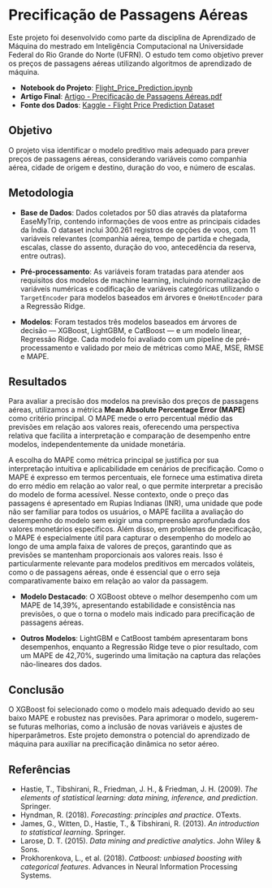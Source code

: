 # Precificação de Passagens Aéreas

Este projeto foi desenvolvido como parte da disciplina de Aprendizado de Máquina do mestrado em Inteligência Computacional na Universidade Federal do Rio Grande do Norte (UFRN). O estudo tem como objetivo prever os preços de passagens aéreas utilizando algoritmos de aprendizado de máquina.

- **Notebook do Projeto**: [Flight_Price_Prediction.ipynb](./Flight_Price_Prediction.ipynb)
- **Artigo Final**: [Artigo - Precificação de Passagens Aéreas.pdf](./Artigo%20-%20Precificação%20de%20Passagens%20Aéreas.pdf)
- **Fonte dos Dados**: [Kaggle - Flight Price Prediction Dataset](https://www.kaggle.com/datasets/shubhambathwal/flight-price-prediction)

## Objetivo

O projeto visa identificar o modelo preditivo mais adequado para prever preços de passagens aéreas, considerando variáveis como companhia aérea, cidade de origem e destino, duração do voo, e número de escalas.

## Metodologia

- **Base de Dados**: Dados coletados por 50 dias através da plataforma EaseMyTrip, contendo informações de voos entre as principais cidades da Índia. O dataset inclui 300.261 registros de opções de voos, com 11 variáveis relevantes (companhia aérea, tempo de partida e chegada, escalas, classe do assento, duração do voo, antecedência da reserva, entre outras).

- **Pré-processamento**: As variáveis foram tratadas para atender aos requisitos dos modelos de machine learning, incluindo normalização de variáveis numéricas e codificação de variáveis categóricas utilizando o `TargetEncoder` para modelos baseados em árvores e `OneHotEncoder` para a Regressão Ridge.

- **Modelos**: Foram testados três modelos baseados em árvores de decisão — XGBoost, LightGBM, e CatBoost — e um modelo linear, Regressão Ridge. Cada modelo foi avaliado com um pipeline de pré-processamento e validado por meio de métricas como MAE, MSE, RMSE e MAPE.

## Resultados

Para avaliar a precisão dos modelos na previsão dos preços de passagens aéreas, utilizamos a métrica **Mean Absolute Percentage Error (MAPE)** como critério principal. O MAPE mede o erro percentual médio das previsões em relação aos valores reais, oferecendo uma perspectiva relativa que facilita a interpretação e comparação de desempenho entre modelos, independentemente da unidade monetária.

A escolha do MAPE como métrica principal se justifica por sua interpretação intuitiva e aplicabilidade em cenários de precificação. Como o MAPE é expresso em termos percentuais, ele fornece uma estimativa direta do erro médio em relação ao valor real, o que permite interpretar a precisão do modelo de forma acessível. Nesse contexto, onde o preço das passagens é apresentado em Rupias Indianas (INR), uma unidade que pode não ser familiar para todos os usuários, o MAPE facilita a avaliação do desempenho do modelo sem exigir uma compreensão aprofundada dos valores monetários específicos. Além disso, em problemas de precificação, o MAPE é especialmente útil para capturar o desempenho do modelo ao longo de uma ampla faixa de valores de preços, garantindo que as previsões se mantenham proporcionais aos valores reais. Isso é particularmente relevante para modelos preditivos em mercados voláteis, como o de passagens aéreas, onde é essencial que o erro seja comparativamente baixo em relação ao valor da passagem. 

- **Modelo Destacado**: O XGBoost obteve o melhor desempenho com um MAPE de 14,39%, apresentando estabilidade e consistência nas previsões, o que o torna o modelo mais indicado para precificação de passagens aéreas.
  
- **Outros Modelos**: LightGBM e CatBoost também apresentaram bons desempenhos, enquanto a Regressão Ridge teve o pior resultado, com um MAPE de 42,70%, sugerindo uma limitação na captura das relações não-lineares dos dados.

## Conclusão

O XGBoost foi selecionado como o modelo mais adequado devido ao seu baixo MAPE e robustez nas previsões. Para aprimorar o modelo, sugerem-se futuras melhorias, como a inclusão de novas variáveis e ajustes de hiperparâmetros. Este projeto demonstra o potencial do aprendizado de máquina para auxiliar na precificação dinâmica no setor aéreo.

## Referências

- Hastie, T., Tibshirani, R., Friedman, J. H., & Friedman, J. H. (2009). *The elements of statistical learning: data mining, inference, and prediction*. Springer.
- Hyndman, R. (2018). *Forecasting: principles and practice*. OTexts.
- James, G., Witten, D., Hastie, T., & Tibshirani, R. (2013). *An introduction to statistical learning*. Springer.
- Larose, D. T. (2015). *Data mining and predictive analytics*. John Wiley & Sons.
- Prokhorenkova, L., et al. (2018). *Catboost: unbiased boosting with categorical features*. Advances in Neural Information Processing Systems.

